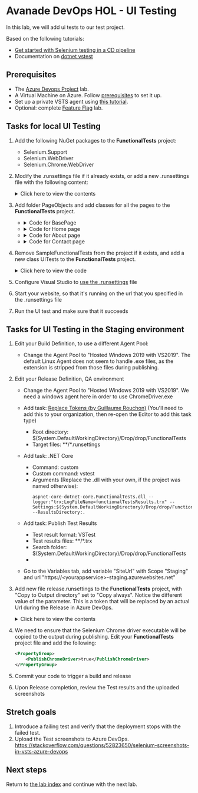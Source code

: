 # Avanade DevOps HOL - UI Testing

In this lab, we will add ui tests to our test project. 

Based on the following tutorials:

- [Get started with Selenium testing in a CD pipeline](https://docs.microsoft.com/en-us/vsts/build-release/test/continuous-test-selenium)
- Documentation on [dotnet vstest](https://docs.microsoft.com/en-us/dotnet/core/tools/dotnet-vstest)

## Prerequisites

- The [Azure Devops Project](../azure-devops-project/README.md) lab.
- A Virtual Machine on Azure. Follow [prerequisites](../getting-started/README.md) to set it up.
- Set up a private VSTS agent using [this tutorial](../private-agent/README.md).
- Optional: complete [Feature Flag](../feature-flag/README.md) lab.

## Tasks for local UI Testing

1. Add the following NuGet packages to the **FunctionalTests** project:
   - Selenium.Support
   - Selenium.WebDriver
   - Selenium.Chrome.WebDriver

1. Modify the .runsettings file if it already exists, or add a new .runsettings file with the following content:
    <details><summary>Click here to view the contents</summary>

    ```xml
    <?xml version="1.0" encoding="utf-8" ?>
    <RunSettings>
        <TestRunParameters>
            <Parameter name="siteUrl" value="http://localhost:<porttoyourlocalwebsite>" />
        </TestRunParameters>
    </RunSettings>
    ```
    </details>

1. Add folder PageObjects and add classes for all the pages to the **FunctionalTests** project.
   - <details><summary>Code for BasePage</summary>

        ```csharp
        using OpenQA.Selenium;
        
        abstract class BasePage
        {
            protected readonly IWebDriver Driver;
            protected readonly string BaseUrl;

            protected BasePage(IWebDriver driver, string baseUrl)
            {
                Driver = driver;
                BaseUrl = baseUrl;
            }

            public HomePage GoToHomePage()
            {
                var home = Driver.FindElement(By.LinkText("Home"));
                home.Click();
                return new HomePage(Driver, BaseUrl);
            }

            public AboutPage GoToAboutPage()
            {
                var about = Driver.FindElement(By.LinkText("About"));
                about.Click();
                return new AboutPage(Driver, BaseUrl);
            }

            public ContactPage GoToContactPage()
            {
                var contact = Driver.FindElement(By.LinkText("Contact"));
                contact.Click();
                return new ContactPage(Driver, BaseUrl);
            }
        }
        ```
   </details>

   - <details><summary>Code for Home page</summary>

        ```csharp
        using OpenQA.Selenium;
        
        class HomePage : BasePage
        {
            public HomePage(IWebDriver driver, string baseUrl) : base(driver, baseUrl)
            {
            }

            public string Title { get; set; }

            public void GoToPage()
            {
                Driver.Navigate().GoToUrl($"{BaseUrl}");
            }
        }
        ```
   </details>

   - <details><summary>Code for About page</summary>

        ```csharp
        using OpenQA.Selenium;
        using OpenQA.Selenium.Support.PageObjects;

        class AboutPage : BasePage
        {
            public AboutPage(IWebDriver driver, string baseUrl) : base(driver, baseUrl)
            {
            }

            [FindsBy(How = How.ClassName, Using = "fusion-main-menu-icon")]
            private IWebElement searchIcon;

            public void GoToPage()
            {
                Driver.Navigate().GoToUrl($"{BaseUrl}/Home/About");
            }
        }
        ```
   </details>

   - <details><summary>Code for Contact page</summary>

        ```csharp
        using OpenQA.Selenium;
        using OpenQA.Selenium.Support.PageObjects;
        
        class ContactPage : BasePage
        {
            public ContactPage(IWebDriver driver, string baseUrl) : base(driver, baseUrl)
            {
            }

            [FindsBy(How = How.ClassName, Using = "fusion-main-menu-icon")]
            private IWebElement searchIcon;

            public void GoToPage()
            {
                Driver.Navigate().GoToUrl($"{BaseUrl}/Home/Contact");
            }
        }
        ```
   </details>

1. Remove SampleFunctionalTests from the project if it exists, and add a new class UITests to the **FunctionalTests** project.
    <details><summary>Click here to view the code</summary>

    ```csharp
    using Microsoft.VisualStudio.TestTools.UnitTesting;
    using OpenQA.Selenium;
    using OpenQA.Selenium.Chrome;
    using OpenQA.Selenium.Remote;
    using System;
    using System.Drawing;
    using System.IO;

    namespace aspnet_core_dotnet_core.FunctionalTests
    {
        [TestClass]
        public class UITests
        {
            private static TestContext _testContext;
            private RemoteWebDriver _driver;
            private string _siteUrl;

            [ClassInitialize]
            public static void Initialize(TestContext testContext)
            {
                _testContext = testContext;
            }

            [TestInitialize()]
            public void MyTestInitialize()
            {
                if (_testContext.Properties["siteUrl"] != null)
                {
                    _siteUrl = _testContext.Properties["siteUrl"].ToString();
                }

                // Chrome
                var options = new ChromeOptions();
                options.AddArguments("headless");
                _driver = new ChromeDriver(Directory.GetCurrentDirectory(), options);

                // Driver settings
                _driver.Manage().Window.Size = new Size(1920, 1080);
                _driver.Manage().Timeouts().PageLoad = TimeSpan.FromSeconds(20);
                _driver.Manage().Timeouts().ImplicitWait = TimeSpan.FromSeconds(20);
            }

            [TestMethod]
            [TestCategory("UI")]
            public void Test()
            {
                try
                {
                    var page = new HomePage(_driver, _siteUrl);
                    page.GoToPage();
                    SaveAsImage(_driver.GetScreenshot(), "Home.png");
                    page.GoToContactPage();
                    SaveAsImage(_driver.GetScreenshot(), "Contact.png");
                    page.GoToAboutPage();
                    SaveAsImage(_driver.GetScreenshot(), "About.png");
                    var containerDiv = _driver.FindElement(By.ClassName("body-content"));
                    var header = containerDiv.FindElement(By.TagName("h3"));
                    Assert.AreEqual("Your application description page.", header.Text);
                }
                catch (NoSuchElementException)
                {
                    SaveAsImage(_driver.GetScreenshot(), "Error.png");
                    throw;
                }
            }

            [TestCleanup()]
            public void MyTestCleanup()
            {
                _driver.Close();
                _driver.Quit();
            }

            private void SaveAsImage(Screenshot screenshot, string name)
            {
                var timestamp = DateTime.UtcNow.ToString("yyyyMMdd-HHmmss.fff");
                var fileName = $"{timestamp} {name}";
                screenshot.SaveAsFile(fileName, ScreenshotImageFormat.Png);
            }
        }
    }
    ```
    </details>

1. Configure Visual Studio to [use the .runsettings](https://docs.microsoft.com/en-us/visualstudio/test/configure-unit-tests-by-using-a-dot-runsettings-file) file

1. Start your website, so that it's running on the url that you specified in the .runsettings file

1. Run the UI test and make sure that it succeeds

## Tasks for UI Testing in the Staging environment

1. Edit your Build Definition, to use a different Agent Pool:

    - Change the Agent Pool to "Hosted Windows 2019 with VS2019". The default Linux Agent does not seem to handle .exe files, as the extension is stripped from those files during publishing.

1. Edit your Release Definition, QA environment

    - Change the Agent Pool to "Hosted Windows 2019 with VS2019". We need a windows agent here in order to use ChromeDriver.exe

    - Add task: [Replace Tokens (by Guillaume Rouchon)](https://marketplace.visualstudio.com/items?itemName=qetza.replacetokens&targetId=af3daf82-7dfb-457e-a101-fb27736d03ca) (You'll need to add this to your organization, then re-open the Editor to add this task type)
        - Root directory: $(System.DefaultWorkingDirectory)/Drop/drop/FunctionalTests
        - Target files: **/*.runsettings

    - Add task: .NET Core
        - Command: custom
        - Custom command: vstest
        - Arguments (Replace the .dll with your own, if the project was named otherwise):
            ```
            aspnet-core-dotnet-core.FunctionalTests.dll --logger:"trx;LogFileName=functionalTestsResults.trx" --Settings:$(System.DefaultWorkingDirectory)/Drop/drop/FunctionalTests/release.runsettings --ResultsDirectory:.
            ```
            
    - Add task: Publish Test Results
        - Test result format: VSTest
        - Test results files: **/*.trx
        - Search folder: $(System.DefaultWorkingDirectory)/Drop/drop/FunctionalTests
        - 
    - Go to the Variables tab, add variable "SiteUrl" with Scope "Staging" and url "https://\<yourappservice\>-staging.azurewebsites.net"

1. Add new file release.runsettings to the **FunctionalTests** project, with "Copy to Output directory" set to "Copy always". Notice the different value of the parameter. This is a token that will be replaced by an actual Url during the Release in Azure DevOps.
    <details><summary>Click here to view the contents</summary>

    ```xml
    <?xml version="1.0" encoding="utf-8" ?>
    <RunSettings>
        <TestRunParameters>
            <Parameter name="siteUrl" value="#{SiteUrl}#" />
        </TestRunParameters>
    </RunSettings>
    ```
    </details>

1. We need to ensure that the Selenium Chrome driver executable will be copied to the output during publishing. Edit your **FunctionalTests** project file and add the following:
    ```xml
    <PropertyGroup>
        <PublishChromeDriver>true</PublishChromeDriver>
    </PropertyGroup>
    ```

1. Commit your code to trigger a build and release

1. Upon Release completion, review the Test results and the uploaded screenshots

## Stretch goals

1. Introduce a failing test and verify that the deployment stops with the failed test.
1. Upload the Test screenshots to Azure DevOps. https://stackoverflow.com/questions/52823650/selenium-screenshots-in-vsts-azure-devops

## Next steps
Return to [the lab index](../README.md) and continue with the next lab.